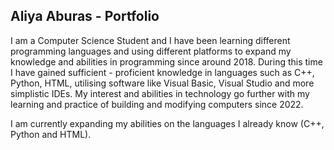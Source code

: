 ## Aliya Aburas - Portfolio

<!--
**AliyaAburas/AliyaAburas** is a ✨ _special_ ✨ repository because its `README.md` (this file) appears on your GitHub profile.


Here are some ideas to get you started:

- 🔭 I’m currently working on ...
- 🌱 I’m currently learning ...
- 👯 I’m looking to collaborate on ...
- 🤔 I’m looking for help with ...
- 💬 Ask me about ...
- 📫 How to reach me: ...
- 😄 Pronouns: ...
- ⚡ Fun fact: ...
-->

I am a Computer Science Student and I have been learning different programming languages and using different platforms to expand my knowledge and abilities in programming since around 2018. During this time I have gained sufficient - proficient knowledge in languages such as C++, Python, HTML, utilising software like Visual Basic, Visual Studio and more simplistic IDEs. My interest and abilities in technology go further with my learning and practice of building and modifying computers since 2022.

I am currently expanding my abilities on the languages I already know (C++, Python and HTML).


